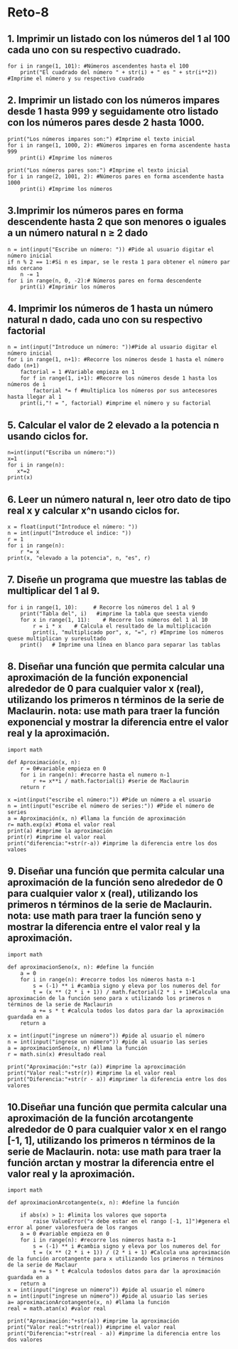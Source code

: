 # Reto-8
## 1. Imprimir un listado con los números del 1 al 100 cada uno con su respectivo cuadrado.
```pseudocode
for i in range(1, 101): #Números ascendentes hasta el 100
    print("El cuadrado del número " + str(i) + " es " + str(i**2)) #Imprime el número y su respectivo cuadrado
```
## 2. Imprimir un listado con los números impares desde 1 hasta 999 y seguidamente otro listado con los números pares desde 2 hasta 1000.
```pseudocode
print("Los números impares son:") #Imprime el texto inicial
for i in range(1, 1000, 2): #Números impares en forma ascendente hasta 999
    print(i) #Imprime los números

print("Los números pares son:") #Imprime el texto inicial
for i in range(2, 1001, 2): #Números pares en forma ascendente hasta 1000
    print(i) #Imprime los números
```
## 3.Imprimir los números pares en forma descendente hasta 2 que son menores o iguales a un número natural n ≥ 2 dado
```pseudocode
n = int(input("Escribe un número: ")) #Pide al usuario digitar el número inicial
if n % 2 == 1:#Si n es impar, se le resta 1 para obtener el número par más cercano 
    n -= 1
for i in range(n, 0, -2):# Números pares en forma descendente
    print(i) #Imprimir los números 
```
## 4. Imprimir los números de 1 hasta un número natural n dado, cada uno con su respectivo factorial
```pseudocode
n = int(input("Introduce un número: "))#Pide al usuario digitar el número inicial
for i in range(1, n+1): #Recorre los números desde 1 hasta el número dado (n+1)
    factorial = 1 #Variable empieza en 1
    for f in range(1, i+1): #Recorre los números desde 1 hasta los números de i
        factorial *= f #multiplica los números por sus antecesores hasta llegar al 1
    print(i,"! = ", factorial) #imprime el número y su factorial
```
## 5. Calcular el valor de 2 elevado a la potencia n usando ciclos for.
```pseudocode
n=int(input("Escriba un número:"))
x=1
for i in range(n):
   x*=2
print(x)  
```
## 6. Leer un número natural n, leer otro dato de tipo real x y calcular x^n usando ciclos for.
```pseudocode
x = float(input("Introduce el número: "))
n = int(input("Introduce el indice: "))
r = 1
for i in range(n):
    r *= x
print(x, "elevado a la potencia", n, "es", r)
```
## 7. Diseñe un programa que muestre las tablas de multiplicar del 1 al 9.
```pseudocode
for i in range(1, 10):     # Recorre los números del 1 al 9
    print("Tabla del", i)   #imprime la tabla que seesta viendo
    for x in range(1, 11):    # Recorre los números del 1 al 10
        r = i * x    # Calcula el resultado de la multiplicación
        print(i, "multiplicado por", x, "=", r) #Imprime los números quese multiplican y suresultado
    print()   # Imprime una línea en blanco para separar las tablas
```
## 8. Diseñar una función que permita calcular una aproximación de la función exponencial alrededor de 0 para cualquier valor x (real), utilizando los primeros n términos de la serie de Maclaurin. nota: use math para traer la función exponencial y mostrar la diferencia entre el valor real y la aproximación.
```pseudocode
import math

def Aproximación(x, n): 
    r = 0#variable empieza en 0
    for i in range(n): #recorre hasta el numero n-1
        r += x**i / math.factorial(i) #serie de Maclaurin
    return r 

x =int(input("escribe el número:")) #Pide un número a el usuario
n = int(input("escribe el número de series:")) #Pide el número de series 
a = Aproximación(x, n) #llama la función de aproximación
r= math.exp(x) #toma el valor real 
print(a) #imprime la aproximación
print(r) #imprime el valor real
print("diferencia:"+str(r-a)) #imprime la diferencia entre los dos valoes
```
## 9. Diseñar una función que permita calcular una aproximación de la función seno alrededor de 0 para cualquier valor x (real), utilizando los primeros n términos de la serie de Maclaurin. nota: use math para traer la función seno y mostrar la diferencia entre el valor real y la aproximación.
```pseudocode
import math

def aproximacionSeno(x, n): #define la función
    a = 0
    for i in range(n): #recorre todos los números hasta n-1 
        s = (-1) ** i #cambia signo y eleva por los numeros del for
        t = (x ** (2 * i + 1)) / math.factorial(2 * i + 1)#Calcula una aproximación de la función seno para x utilizando los primeros n términos de la serie de Maclaurin
        a += s * t #calcula todos los datos para dar la aproximación guardada en a
    return a

x = int(input("ingrese un número")) #pide al usuario el número
n = int(input("ingrese un número")) #pide al usuario las series
a = aproximacionSeno(x, n) #llama la función
r = math.sin(x) #resultado real

print("Aproximación:"+str (a)) #imprime la aproxcimación
print("Valor real:"+str(r)) #imprime la el valor real
print("Diferencia:"+str(r - a)) #imprimer la diferencia entre los dos valores
```
## 10.Diseñar una función que permita calcular una aproximación de la función arcotangente alrededor de 0 para cualquier valor x en el rango [-1, 1], utilizando los primeros n términos de la serie de Maclaurin. nota: use math para traer la función arctan y mostrar la diferencia entre el valor real y la aproximación.
```pseudocode
import math

def aproximacionArcotangente(x, n): #define la función
    
    if abs(x) > 1: #limita los valores que soporta
        raise ValueError("x debe estar en el rango [-1, 1]")#genera el error al poner valoresfuera de los rangos
    a = 0 #variable empieza en 0
    for i in range(n): #recorre los números hasta n-1 
        s = (-1) ** i #cambia signo y eleva por los numeros del for
        t = (x ** (2 * i + 1)) / (2 * i + 1) #Calcula una aproximación de la función arcotangente para x utilizando los primeros n términos de la serie de Maclaur
        a += s * t #calcula todoslos datos para dar la aproximación guardada en a
    return a 
x = int(input("ingrese un número")) #pide al usuario el número
n = int(input("ingrese un número")) #pide al usuario las series
a= aproximacionArcotangente(x, n) #llama la función
real = math.atan(x) #valor real

print("Aproximación:"+str(a)) #imprime la aproximación
print("Valor real:"+str(real)) #imprime el valor real
print("Diferencia:"+str(real - a)) #imprime la diferencia entre los dos valores

```
